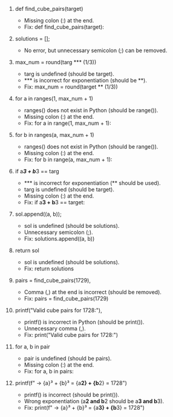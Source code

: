 1. def find_cube_pairs(target)  
   - Missing colon (:) at the end.  
   - Fix: def find_cube_pairs(target):  

2. solutions = [];  
   - No error, but unnecessary semicolon (;) can be removed.

3. max_num = round(targ *** (1/3))  
   - targ is undefined (should be target).  
   - *** is incorrect for exponentiation (should be **).  
   - Fix: max_num = round(target ** (1/3))  

4. for a in ranges(1, max_num + 1)  
   - ranges() does not exist in Python (should be range()).  
   - Missing colon (:) at the end.  
   - Fix: for a in range(1, max_num + 1):  

5. for b in ranges(a, max_num + 1)  
   - ranges() does not exist in Python (should be range()).  
   - Missing colon (:) at the end.  
   - Fix: for b in range(a, max_num + 1):  

6. if a***3 + b***3 == targ  
   - *** is incorrect for exponentiation (** should be used).  
   - targ is undefined (should be target).  
   - Missing colon (:) at the end.  
   - Fix: if a**3 + b**3 == target:  

7. sol.append((a, b));  
   - sol is undefined (should be solutions).  
   - Unnecessary semicolon (;).  
   - Fix: solutions.append((a, b))  

8. return sol  
   - sol is undefined (should be solutions).  
   - Fix: return solutions  

9. pairs = find_cube_pairs(1729),  
   - Comma (,) at the end is incorrect (should be removed).  
   - Fix: pairs = find_cube_pairs(1729)  

10. printf("Valid cube pairs for 1728:"),  
    - printf() is incorrect in Python (should be print()).  
    - Unnecessary comma (,).  
    - Fix: print("Valid cube pairs for 1728:")  

11. for a, b in pair  
    - pair is undefined (should be pairs).  
    - Missing colon (:) at the end.  
    - Fix: for a, b in pairs:  

12. printf(f" → {a}³ + {b}³ = {a**2} + {b**2} = 1728")  
    - printf() is incorrect (should be print()).  
    - Wrong exponentiation (a**2 and b**2 should be a**3 and b**3).  
    - Fix: print(f" → {a}³ + {b}³ = {a**3} + {b**3} = 1728")  
